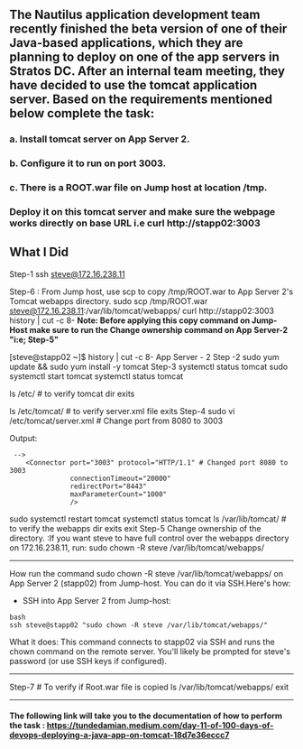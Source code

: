 ## The Nautilus application development team recently finished the beta version of one of their Java-based applications, which they are planning to deploy on one of the app servers in Stratos DC. After an internal team meeting, they have decided to use the tomcat application server. Based on the requirements mentioned below complete the task:

### a. Install tomcat server on App Server 2.

### b. Configure it to run on port 3003.

### c. There is a ROOT.war file on Jump host at location /tmp.

### Deploy it on this tomcat server and make sure the webpage works directly on base URL i.e curl http://stapp02:3003


**What I Did**
--------------------------------------------
Step-1
ssh steve@172.16.238.11

Step-6 : From Jump host, use scp to copy /tmp/ROOT.war to App Server 2's Tomcat webapps directory.
sudo scp /tmp/ROOT.war steve@172.16.238.11:/var/lib/tomcat/webapps/
curl http://stapp02:3003
history | cut -c 8-
**Note: Before applying this copy command on Jump-Host make sure to run the Change ownership command on App Server-2 "i:e; Step-5"**

[steve@stapp02 ~]$ history | cut -c 8-  App Server - 2
Step -2
sudo yum update && sudo yum install -y tomcat
Step-3
systemctl status tomcat
sudo systemctl start tomcat
systemctl status tomcat

ls /etc/ # to verify tomcat dir exits

ls /etc/tomcat/ # to verify server.xml file exits
Step-4
sudo vi /etc/tomcat/server.xml # Change port from 8080 to 3003

Output:
```
 -->
    <Connector port="3003" protocol="HTTP/1.1" # Changed port 8080 to 3003
               connectionTimeout="20000"
               redirectPort="8443"
               maxParameterCount="1000"
               />
```

sudo systemctl restart tomcat
systemctl status tomcat
ls /var/lib/tomcat/ # to verify the webapps dir exits
exit
Step-5 Change ownership of the directory. :If you want steve to have full control over the webapps directory on 172.16.238.11, run:
sudo chown -R steve /var/lib/tomcat/webapps/

-----------------------------------------------------
How run the command sudo chown -R steve /var/lib/tomcat/webapps/ on App Server 2 (stapp02) from Jump-host.
You can do it via SSH.Here's how:
- SSH into App Server 2 from Jump-host:
```
bash
ssh steve@stapp02 "sudo chown -R steve /var/lib/tomcat/webapps/"
```
What it does: This command connects to stapp02 via SSH and runs the chown command on the remote server. You'll likely be prompted for steve's password (or use SSH keys if configured).

---------------------------------------------------------

Step-7 # To verify if Root.war file is copied
 ls /var/lib/tomcat/webapps/ 
exit

----------------------------------------------------------

#### The following link will take you to the documentation of how to perform the task :  https://tundedamian.medium.com/day-11-of-100-days-of-devops-deploying-a-java-app-on-tomcat-18d7e36eccc7
